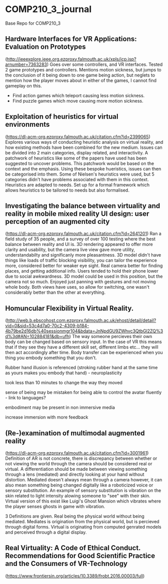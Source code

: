 # COMP210_3_journal
Base Repo for COMP210_3

## Hardware Interfaces for VR Applications: Evaluation on Prototypes
(http://ieeexplore.ieee.org.ezproxy.falmouth.ac.uk/xpls/icp.jsp?arnumber=7363283)
Goes over some controllers, and VR interfaces. Tested 2 game prototypes and controllers. Mentions motion sickness, but jumps to the conclusion of it being down to one game being action, but neglets to mention how the player moves about in either of the games, I cannot find gameplay on this.

- Find action games which teleport causing less motion sickness.
- Find puzzle games which move causing more motion sickness.

## Exploitation of heuristics for virtual environments
(https://dl-acm-org.ezproxy.falmouth.ac.uk/citation.cfm?id=2399065)
Explores various ways of conducting heuristic analysis on virtual reality, and how existing methods have been combined for the new medium. Issues can be divided into 2 main categories, display related, and interactivity. A patchwork of heuristics like some of the papers have used has been suggested to uncover problems. This patchwork would be based on the context and the emphasis. Using these bespoke hueristics, issues can then be categorised into them. Some of Nielsen's heuristics were used, but 5 categories didn't have problems associated with them in this context. Heuristics are adapted to needs. Set up for a formal framework which allows heuristics to be tailored to needs but also formalised.

## Investigating the balance between virtuality and reality in mobile mixed reality UI design: user perception of an augmented city
(https://dl-acm-org.ezproxy.falmouth.ac.uk/citation.cfm?id=2641201)
Ran a field study of 35 people, and a survey of over 100 testing where the best balance between reality and UI is. 3D rendering appeared to offer more clarity and usability, but the camera live view gave more utility, understandabilty and significanly more pleasantness.
3D model didn't have things like loads of traffic blocking visibility, you can tailor the experience more, considered better for weaker eye sight. Real camera better for finding places, and getting additional info. Users tended to hold their phone lower due to social awkwardness. 3D model could be used in this position, but the camera not so much. Enjoyed just panning with gestures and not moving whole body. Both views have uses, so allow for switching, one wasn't considerably better than the other at everything.

## Homuncular Flexibility in Virtual Reality.
(http://web.b.ebscohost.com.ezproxy.falmouth.ac.uk/ehost/detail/detail?vid=0&sid=53c4d7a0-70c2-4309-b184-4b79be2d16db%40sessionmgr104&bdata=JnNpdGU9ZWhvc3QtbGl2ZQ%3d%3d#AN=102884181&db=ufh)
The way someone percieves their own body can be changed based on sensory input. In the case of VR this means that if they see they have a different skill set, different limbs etc... they will then act accordingly after time. Body transfer can be experienced when you thing you embody something that you don't.

Rubber hand illusion is referenced (stroking rubber hand at the same time as yours makes you embody that hand) - neuroplasticity

took less than 10 minutes to change the way they moved

sense of being may be mistaken for being able to control the avatar fluently - link to languages?

embodiment may be present in non immersive media

increase immersion with more feedback

## (Re-)examination of multimodal augmented reality
(https://dl-acm-org.ezproxy.falmouth.ac.uk/citation.cfm?id=3001961)
Definition of AR is not concrete, there is discrepancy between whether or not viewing the world through the camera should be considered real or virtual. A differentiation should be made between viewing something through a lens (mediated) and directly looking at your hand without distortion. Mediated doesn't always mean through a camera however, it can also mean something being changed digitally like a roboticized voice or sensory substitution. An example of sensory substitution is vibration on the skin related to light intensity alowing someone to "see" with their skin. Virtual version of this exist like Luigi's Ghost Mansion which vibrates where the player senses ghosts in game with vibration.

3 Definitions are given. Real being the physical world without being mediated. Mediates is origination from the physical world, but is percieved through digital forms. Virtual is originating from computed genrated models and perceived through a digital display.


## Real Virtuality: A Code of Ethical Conduct. Recommendations for Good Scientific Practice and the Consumers of VR-Technology
(https://www.frontiersin.org/articles/10.3389/frobt.2016.00003/full)
